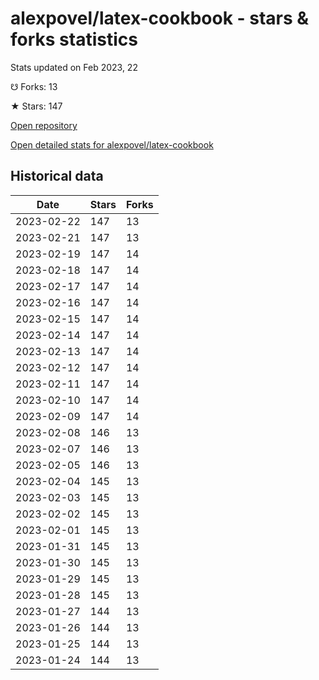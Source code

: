 # alexpovel/latex-cookbook - stars & forks statistics

Stats updated on Feb 2023, 22

☋ Forks: 13

★ Stars: 147

[Open repository](https://github.com/alexpovel/latex-cookbook)

[Open detailed stats for alexpovel/latex-cookbook](https://reviewgithub.com/rep/alexpovel/latex-cookbook)

## Historical data
| Date | Stars | Forks |
|------|-------|-------|
| 2023-02-22 | 147 | 13 | 
| 2023-02-21 | 147 | 13 | 
| 2023-02-19 | 147 | 14 | 
| 2023-02-18 | 147 | 14 | 
| 2023-02-17 | 147 | 14 | 
| 2023-02-16 | 147 | 14 | 
| 2023-02-15 | 147 | 14 | 
| 2023-02-14 | 147 | 14 | 
| 2023-02-13 | 147 | 14 | 
| 2023-02-12 | 147 | 14 | 
| 2023-02-11 | 147 | 14 | 
| 2023-02-10 | 147 | 14 | 
| 2023-02-09 | 147 | 14 | 
| 2023-02-08 | 146 | 13 | 
| 2023-02-07 | 146 | 13 | 
| 2023-02-05 | 146 | 13 | 
| 2023-02-04 | 145 | 13 | 
| 2023-02-03 | 145 | 13 | 
| 2023-02-02 | 145 | 13 | 
| 2023-02-01 | 145 | 13 | 
| 2023-01-31 | 145 | 13 | 
| 2023-01-30 | 145 | 13 | 
| 2023-01-29 | 145 | 13 | 
| 2023-01-28 | 145 | 13 | 
| 2023-01-27 | 144 | 13 | 
| 2023-01-26 | 144 | 13 | 
| 2023-01-25 | 144 | 13 | 
| 2023-01-24 | 144 | 13 | 

